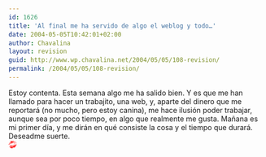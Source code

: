 ```yaml
---
id: 1626
title: 'Al final me ha servido de algo el weblog y todo…'
date: 2004-05-05T10:42:01+02:00
author: Chavalina
layout: revision
guid: http://www.wp.chavalina.net/2004/05/05/108-revision/
permalink: /2004/05/05/108-revision/
---
```

Estoy contenta. Esta semana algo me ha salido bien. Y es que me han llamado para hacer un trabajito, una web, y, aparte del dinero que me reportará (no mucho, pero estoy canina), me hace ilusión poder trabajar, aunque sea por poco tiempo, en algo que realmente me gusta. Ma&ntilde;ana es mi primer día, y me dirán en qué consiste la cosa y el tiempo que durará. Deseadme suerte.  
<img src="/imagenes/emoticonos/beso.gif" width="16" height="16" />